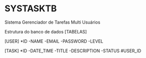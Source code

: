 # SYSTASKTB
Sistema Gerenciador de Tarefas Multi Usuários

Estrutura do banco de dados [TABELAS]

[USER]
*ID
-NAME
-EMAIL
-PASSWORD
-LEVEL

[TASK]
*ID
-DATE_TIME
-TITLE
-DESCRIPTION
-STATUS
#USER_ID